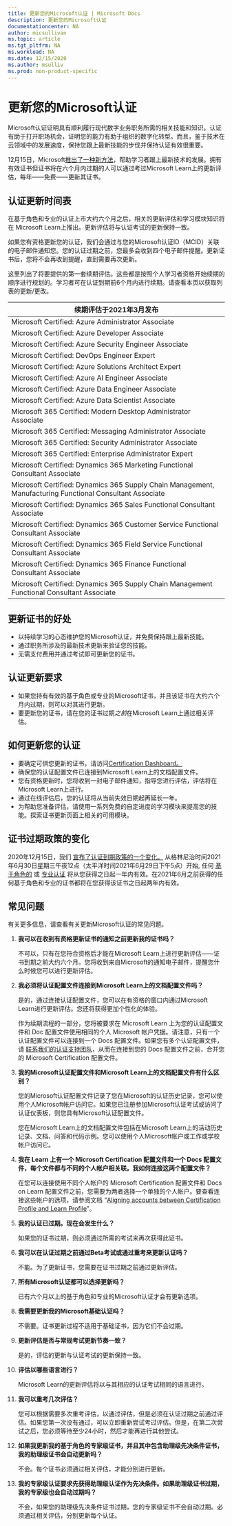 ```yaml
---
title: 更新您的Microsoft认证 | Microsoft Docs
description: 更新您的Microsoft认证 
documentationcenter: NA 
author: micsullivan
ms.topic: article
ms.tgt_pltfrm: NA
ms.workload: NA
ms.date: 12/15/2020
ms.author: msulliv
ms.prod: non-product-specific
---
```

# 更新您的Microsoft认证

Microsoft认证证明具有顺利履行现代数字业务职务所需的相关技能和知识。认证有助于打开职场机会，证明您的能力有助于组织的数字化转型。而且，鉴于技术在云领域中的发展速度，保持您跟上最新技能的步伐并保持认证有效很重要。

12月15日，Microsoft[推出了一种新方法](https://aka.ms/CertRenewalBlog)，帮助学习者跟上最新技术的发展。拥有有效证书但证书将在六个月内过期的人可以通过考过Microsoft Learn上的更新评估，每年——免费——更新其证书。

## 认证更新时间表

在基于角色和专业的认证上市大约六个月之后，相关的更新评估和学习模块知识将在 Microsoft Learn上推出。更新评估将与认证考试的更新保持一致。

如果您有资格更新您的认证，我们会通过与您的Microsoft认证ID（MCID）关联的电子邮件通知您。您的认证过期之前，您最多会收到四个电子邮件提醒。更新证书后，您将不会再收到提醒，直到需要再次更新。

这里列出了将要提供的第一套续期评估。这些都是按照个人学习者资格开始续期的顺序进行规划的。学习者可在认证到期前6个月内进行续期。请查看本页以获取列表的更新/更改。

| 续期评估于2021年3月发布 |
| --- |
| Microsoft Certified: Azure Administrator Associate |
| Microsoft Certified: Azure Developer Associate |
| Microsoft Certified: Azure Security Engineer Associate |
| Microsoft Certified: DevOps Engineer Expert |
| Microsoft Certified: Azure Solutions Architect Expert |
| Microsoft Certified: Azure AI Engineer Associate |
| Microsoft Certified: Azure Data Engineer Associate |
| Microsoft Certified: Azure Data Scientist Associate |
| Microsoft 365 Certified: Modern Desktop Administrator Associate |
| Microsoft 365 Certified: Messaging Administrator Associate |
| Microsoft 365 Certified: Security Administrator Associate |
| Microsoft 365 Certified: Enterprise Administrator Expert |
| Microsoft Certified: Dynamics 365 Marketing Functional Consultant Associate |
| Microsoft Certified: Dynamics 365 Supply Chain Management, Manufacturing Functional Consultant Associate |
| Microsoft Certified: Dynamics 365 Sales Functional Consultant Associate |
| Microsoft Certified: Dynamics 365 Customer Service Functional Consultant Associate |
| Microsoft Certified: Dynamics 365 Field Service Functional Consultant Associate |
| Microsoft Certified: Dynamics 365 Finance Functional Consultant Associate |
| Microsoft Certified: Dynamics 365 Supply Chain Management Functional Consultant Associate |

## 更新证书的好处

- 以持续学习的心态维护您的Microsoft认证，并免费保持跟上最新技能。
- 通过职务所涉及的最新技术更新来验证您的技能。
- 无需支付费用并通过考试即可更新您的证书。

## 认证更新要求

- 如果您持有有效的基于角色或专业的Microsoft证书，并且该证书在大约六个月内过期，则可以对其进行更新。
- 要更新您的证书，请在您的证书过期*之前*在Microsoft Learn上通过相关评估。

## 如何更新您的认证

- 要确定可供您更新的证书，请访问[Certification Dashboard。](https://aka.ms/CertDashboard)
- 确保您的认证配置文件已连接到Microsoft Learn上的文档配置文件。
- 您有资格更新时，您将收到一封电子邮件通知，指导您进行评估，评估将在Microsoft Learn上进行。
- 通过在线评估后，您的认证将从当前失效日期起再延长一年。
- 为帮助您准备评估，请使用一系列免费的自定进度的学习模块来提高您的技能。探索证书更新页面上相关的可用模块。

## 证书过期政策的变化

2020年12月15日，我们 [宣布了认证到期政策的一个变化。](https://aka.ms/CertRenewalBlog) 从格林尼治时间2021年6月30日星期三午夜12点（太平洋时间2021年6月29日下午5点）开始, 任何 [基于角色的](/learn/certifications/browse/?type=role-based) 或 [专业认证](/learn/certifications/browse/?type=specialty) 将从您获得之日起一年内有效。在2021年6月之前获得的任何基于角色和专业的证书都将在您获得该证书之日起两年内有效。

## 常见问题

有关更多信息，请查看有关更新Microsoft认证的常见问题。

1. **我可以在收到有资格更新证书的通知之前更新我的证书吗？**

    不可以，只有在您符合资格后才能在Microsoft Learn上进行更新评估——证书到期之前大约六个月。您将收到来自Microsoft的通知电子邮件，提醒您什么时候您可以进行更新评估。

2. **我必须将认证配置文件连接到Microsoft Learn上的文档配置文件吗？**

    是的，通过连接认证配置文件，您可以在有资格的窗口内通过Microsoft Learn进行更新评估。您还将获得更加个性化的体验。

    作为续期流程的一部分，您将被要求在 Microsoft Learn 上为您的认证配置文件和 Doc 配置文件使用相同的个人 Microsoft 帐户凭据。请注意，只有一个认证配置文件可以连接到一个 Docs 配置文件。如果您有多个认证配置文件，请 [联系我们的认证支持团队](https://aka.ms/mcpforum)，从而在连接到您的 Docs 配置文件之前，合并您的 Microsoft Certification 配置文件。

3. **我的Microsoft认证配置文件和Microsoft Learn上的文档配置文件有什么区别？**

    您的Microsoft认证配置文件记录了您在Microsoft的认证历史记录，您可以使用个人Microsoft帐户访问它。如果您已注册参加Microsoft认证考试或访问了认证仪表板，则您具有Microsoft认证配置文件。

    您在Microsoft Learn上的文档配置文件包括在Microsoft Learn上的活动历史记录、文档、问答和代码示例。您可以使用个人Microsoft帐户或工作或学校帐户访问它。

4. **我在 Learn 上有一个 Microsoft Certification 配置文件和一个 Docs 配置文件，每个文件都与不同的个人帐户相关联。我如何连接这两个配置文件？**

    在您可以连接使用不同个人帐户的 Microsoft Certification 配置文件和 Docs on Learn 配置文件之前，您需要为两者选择一个单独的个人帐户。要查看连接这些帐户的选项，请参阅文档 “[Aligning accounts between Certification Profile and Learn Profile](/learn/certifications/aligning-accounts-between-certification-profile-and-learn-profile)”。

5. **我的认证已过期。现在会发生什么？**

    如果您的证书过期，则必须通过所需的考试来再次获得此证书。

6. **我可以在认证过期之前通过Beta考试或通过重考来更新认证吗？**

    不能。为了更新证书，您需要在证书过期之前通过更新评估。

7. **所有Microsoft认证都可以选择更新吗？**

    已有六个月以上的基于角色和专业的Microsoft认证才会有更新选项。

8. **我需要更新我的Microsoft基础认证吗？**

    不需要。证书更新过程不适用于基础证书，因为它们不会过期。

9. **更新评估是否与常规考试更新节奏一致？**

    是的，评估的更新与认证考试的更新保持一致。

10. **评估以哪些语言进行？**

    Microsoft Learn的更新评估将以与其相应的认证考试相同的语言进行。

11. **我可以重考几次评估？**

    您可以根据需要多次重考评估，以通过评估，但是必须在认证过期之前通过评估。如果您第一次没有通过，可以立即重新尝试考过评估。但是，在第二次尝试之后，您必须等待至少24小时，然后才能再进行其他尝试。

12. **如果我更新我的基于角色的专家级证书，并且其中包含助理级先决条件证书，我的助理级证书会自动更新吗？**

    不会。每个证书必须通过相关评估，才能分别进行更新。

13. **我的专家级认证要求先获得助理级认证作为先决条件。如果助理级证书过期，我的专家级也会自动过期吗？**

    不会，如果您的助理级先决条件证书过期，您的专家级证书不会自动过期。必须通过相关评估，分别更新每个认证。